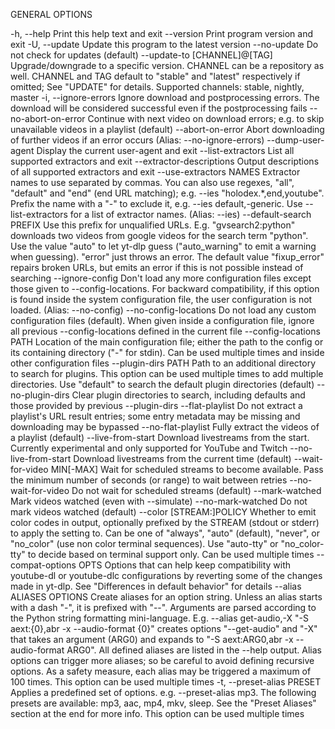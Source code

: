 GENERAL OPTIONS

-h, --help                      Print this help text and exit
--version                       Print program version and exit
-U, --update                    Update this program to the latest version
--no-update                     Do not check for updates (default)
--update-to [CHANNEL]@[TAG]     Upgrade/downgrade to a specific version.
                                CHANNEL can be a repository as well. CHANNEL
                                and TAG default to "stable" and "latest"
                                respectively if omitted; See "UPDATE" for
                                details. Supported channels: stable,
                                nightly, master
-i, --ignore-errors             Ignore download and postprocessing errors.
                                The download will be considered successful
                                even if the postprocessing fails
--no-abort-on-error             Continue with next video on download errors;
                                e.g. to skip unavailable videos in a
                                playlist (default)
--abort-on-error                Abort downloading of further videos if an
                                error occurs (Alias: --no-ignore-errors)
--dump-user-agent               Display the current user-agent and exit
--list-extractors               List all supported extractors and exit
--extractor-descriptions        Output descriptions of all supported
                                extractors and exit
--use-extractors NAMES          Extractor names to use separated by commas.
                                You can also use regexes, "all", "default"
                                and "end" (end URL matching); e.g. --ies
                                "holodex.*,end,youtube". Prefix the name
                                with a "-" to exclude it, e.g. --ies
                                default,-generic. Use --list-extractors for
                                a list of extractor names. (Alias: --ies)
--default-search PREFIX         Use this prefix for unqualified URLs. E.g.
                                "gvsearch2:python" downloads two videos from
                                google videos for the search term "python".
                                Use the value "auto" to let yt-dlp guess
                                ("auto_warning" to emit a warning when
                                guessing). "error" just throws an error. The
                                default value "fixup_error" repairs broken
                                URLs, but emits an error if this is not
                                possible instead of searching
--ignore-config                 Don't load any more configuration files
                                except those given to --config-locations.
                                For backward compatibility, if this option
                                is found inside the system configuration
                                file, the user configuration is not loaded.
                                (Alias: --no-config)
--no-config-locations           Do not load any custom configuration files
                                (default). When given inside a configuration
                                file, ignore all previous --config-locations
                                defined in the current file
--config-locations PATH         Location of the main configuration file;
                                either the path to the config or its
                                containing directory ("-" for stdin). Can be
                                used multiple times and inside other
                                configuration files
--plugin-dirs PATH              Path to an additional directory to search
                                for plugins. This option can be used
                                multiple times to add multiple directories.
                                Use "default" to search the default plugin
                                directories (default)
--no-plugin-dirs                Clear plugin directories to search,
                                including defaults and those provided by
                                previous --plugin-dirs
--flat-playlist                 Do not extract a playlist's URL result
                                entries; some entry metadata may be missing
                                and downloading may be bypassed
--no-flat-playlist              Fully extract the videos of a playlist
                                (default)
--live-from-start               Download livestreams from the start.
                                Currently experimental and only supported
                                for YouTube and Twitch
--no-live-from-start            Download livestreams from the current time
                                (default)
--wait-for-video MIN[-MAX]      Wait for scheduled streams to become
                                available. Pass the minimum number of
                                seconds (or range) to wait between retries
--no-wait-for-video             Do not wait for scheduled streams (default)
--mark-watched                  Mark videos watched (even with --simulate)
--no-mark-watched               Do not mark videos watched (default)
--color [STREAM:]POLICY         Whether to emit color codes in output,
                                optionally prefixed by the STREAM (stdout or
                                stderr) to apply the setting to. Can be one
                                of "always", "auto" (default), "never", or
                                "no_color" (use non color terminal
                                sequences). Use "auto-tty" or "no_color-tty"
                                to decide based on terminal support only.
                                Can be used multiple times
--compat-options OPTS           Options that can help keep compatibility
                                with youtube-dl or youtube-dlc
                                configurations by reverting some of the
                                changes made in yt-dlp. See "Differences in
                                default behavior" for details
--alias ALIASES OPTIONS         Create aliases for an option string. Unless
                                an alias starts with a dash "-", it is
                                prefixed with "--". Arguments are parsed
                                according to the Python string formatting
                                mini-language. E.g. --alias get-audio,-X "-S
                                aext:{0},abr -x --audio-format {0}" creates
                                options "--get-audio" and "-X" that takes an
                                argument (ARG0) and expands to "-S
                                aext:ARG0,abr -x --audio-format ARG0". All
                                defined aliases are listed in the --help
                                output. Alias options can trigger more
                                aliases; so be careful to avoid defining
                                recursive options. As a safety measure, each
                                alias may be triggered a maximum of 100
                                times. This option can be used multiple times
-t, --preset-alias PRESET       Applies a predefined set of options. e.g.
                                --preset-alias mp3. The following presets
                                are available: mp3, aac, mp4, mkv, sleep.
                                See the "Preset Aliases" section at the end
                                for more info. This option can be used
                                multiple times